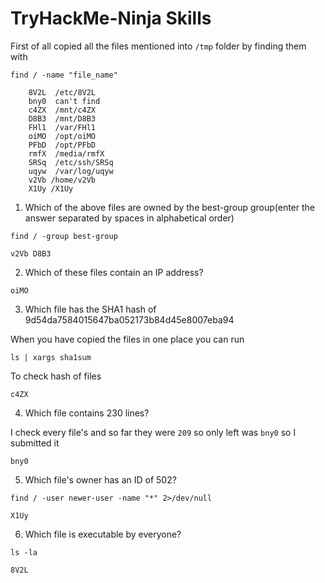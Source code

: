 # TryHackMe-Ninja Skills

First of all copied all the files mentioned into `/tmp` folder by finding them with

`find / -name "file_name" `


```
    8V2L  /etc/8V2L 
    bny0  can't find
    c4ZX  /mnt/c4ZX
    D8B3  /mnt/D8B3
    FHl1  /var/FHl1
    oiMO  /opt/oiMO
    PFbD  /opt/PFbD
    rmfX  /media/rmfX
    SRSq  /etc/ssh/SRSq
    uqyw  /var/log/uqyw
    v2Vb /home/v2Vb
    X1Uy /X1Uy
```


1. Which of the above files are owned by the best-group group(enter the answer separated by spaces in alphabetical order)

`find / -group best-group`

`v2Vb D8B3`

2. Which of these files contain an IP address?

`oiMO`

3. Which file has the SHA1 hash of 9d54da7584015647ba052173b84d45e8007eba94

When you have copied the files in one place you can run 

```
ls | xargs sha1sum
```
To check hash of files

`c4ZX`

4. Which file contains 230 lines?

I check every file's and so far they were `209` so only left was `bny0` so I submitted it

`bny0`

5. Which file's owner has an ID of 502?

```
find / -user newer-user -name "*" 2>/dev/null
```
`X1Uy`

6. Which file is executable by everyone?

```
ls -la
```
`8V2L`



